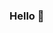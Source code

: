 ### Hello 👋

<!--
**sasquatchchicken/sasquatchchicken** is a ✨ _special_ ✨ repository because its `README.md` (this file) appears on your GitHub profile.

Here are some ideas to get you started:

- 🔭 I’m currently working on ...
- 🌱 I’m currently learning ...security architecture | digital forensics in cybersecurity analysis and penetration testing_involving networking, applications, operating systems, coding, exploit development, and threat modeling.
- 👯 I’m looking to collaborate on ...
- 🤔 I’m looking for help with ...
- 💬 Ask me about ...
- 📫 How to reach me: ...ermanmercan@protonmail.com
- 😄 Pronouns: ...ah language is so subjective. GasPassingDinosaursTwoZebrasAndACow
- ⚡ Fun fact: ...
-->
